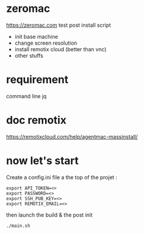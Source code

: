 # zeromac

https://zeromac.com test post install script

- init base machine
- change screen resolution
- install remotix cloud (better than vnc)
- other stuffs

# requirement

command line jq

# doc remotix

https://remotixcloud.com/help/agentmac-massinstall/

# now let's start

Create a config.ini file a the top of the projet :

	export API_TOKEN=<>
	export PASSWORD=<>
	export SSH_PUB_KEY=<>	
	export REMOTIX_EMAIL=<>

then launch the build & the post init

	./main.sh


